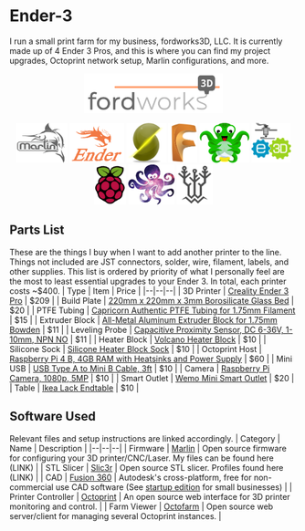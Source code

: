 # Ender-3
I run a small print farm for my business, fordworks3D, LLC. It is currently made up of 4 Ender 3 Pros, and this is where you can find my project upgrades, Octoprint network setup, Marlin configurations, and more.

<p align="center">
    <a href="https://www.etsy.com/shop/fordworks3D"><img src="Images/fordworks3D.png" alt="fordworks3D Logo" height="70"/></a>
</p>
<p align="center">
    <a href="https://marlinfw.org"><img src="Images/marlin.png" alt="Marlin Logo" height="70"/></a> <a href="https://www.creality3dofficial.com/products/creality-ender-3-pro-3d-printer"><img src="Images/ender3.png" alt="Ender 3 Logo" height="70"/></a> <a href="https://slic3r.org"><img src="Images/slic3r.png" alt="Slic3r Logo" height="70"/></a> <a href="https://www.autodesk.com/products/fusion-360/overview"><img src="Images/fusion360.png" alt="Fusion 360 Logo" height="70"/></a> <a href="https://octoprint.org"><img src="Images/octoprint.png" alt="Octoprint Logo" height="70"/></a> <a href="https://e3d-online.com"><img src="Images/e3d.png" alt="E3D Logo" height="70"/></a> <a href="https://www.raspberrypi.org"><img src="Images/raspberrypi.png" alt="Raspberry Pi Logo" height="70"/></a> <a href="https://octofarm.net"><img src="Images/octofarm.png" alt="Octofarm Logo" height="70"/></a> <a href="https://www.bigtree-tech.com"><img src="Images/bigtreetech.png" alt="BIGTREETECH Logo" height="70"/></a> 
</p>


## Parts List
These are the things I buy when I want to add another printer to the line. Things not included are JST connectors, solder, wire, filament, labels, and other supplies. This list is ordered by priority of what I personally feel are the most to least essential upgrades to your Ender 3. In total, each printer costs ~$400.
| Type | Item | Price |
|--|--|--|
| 3D Printer | [Creality Ender 3 Pro](https://www.creality3dofficial.com/products/creality-ender-3-pro-3d-printer) | $209 |
| Build Plate | [220mm x 220mm x 3mm Borosilicate Glass Bed](https://www.amazon.com/s?k=220mm+borosilicate+glass+bed) | $20 |
| PTFE Tubing | [Capricorn Authentic PTFE Tubing for 1.75mm Filament](https://www.amazon.com/Authentic-Capricorn-Filament-Upgraded-Pneumatic/dp/B07PS3NH82/ref=sr_1_6?dchild=1&keywords=capricorn+ptfe&qid=1608003040&sr=8-6) | $15 |
| Extruder Block | [All-Metal Aluminum Extruder Block for 1.75mm Bowden](https://www.amazon.com/gp/product/B07B96QMN2/ref=ppx_yo_dt_b_asin_title_o07_s00?ie=UTF8&psc=1) | $11 |
| Leveling Probe | [Capacitive Proximity Sensor, DC 6-36V, 1-10mm, NPN NO](https://www.amazon.com/gp/product/B0746FYF5S/ref=ppx_yo_dt_b_asin_title_o01_s00?ie=UTF8&psc=1) | $11 |
| Heater Block | [Volcano Heater Block](https://www.amazon.com/s?k=volcano+heat+block&ref=nb_sb_noss_1) | $10 |
| Silicone Sock | [Silicone Heater Block Sock](https://www.amazon.com/s?k=volcano+heat+block+sock&ref=nb_sb_noss) | $10 |
| Octoprint Host | [Raspberry Pi 4 B, 4GB RAM with Heatsinks and Power Supply](https://vilros.com/collections/raspberry-pi-4/products/raspberry-pi-4-4gb-ram) | $60 |
| Mini USB | [USB Type A to Mini B Cable, 3ft](https://www.amazon.com/s?k=Mini+usb+cable&ref=nb_sb_noss_2) | $10 |
| Camera | [Raspberry Pi Camera, 1080p, 5MP](https://www.amazon.com/s?k=raspberry+pi+cam&ref=nb_sb_noss) | $10 |
| Smart Outlet | [Wemo Mini Smart Outlet](https://www.bestbuy.com/site/wemo-mini-wifi-smart-plug-white/5711458.p?skuId=5711458&ref=212&loc=1) | $20 |
| Table | [Ikea Lack Endtable](https://www.ikea.com/us/en/p/lack-side-table-black-20011408/) | $10 |

## Software Used
Relevant files and setup instructions are linked accordingly.
| Category | Name | Description |
|--|--|--|
| Firmware | [Marlin](https://marlinfw.org) | Open source firmware for configuring your 3D printer/CNC/Laser. My files can be found here (LINK) |
| STL Slicer | [Slic3r](https://slic3r.org) | Open source STL slicer. Profiles found here (LINK) |
| CAD | [Fusion 360](https://www.autodesk.com/products/fusion-360/overview) | Autodesk's cross-platform, free for non-commercial use CAD software (See [startup edition](https://www.autodesk.com/products/fusion-360/startups) for small businesses) |
| Printer Controller | [Octoprint](https://octoprint.org) | An open source web interface for 3D printer monitoring and control. |
| Farm Viewer | [Octofarm](https://octofarm.net) | Open source web server/client for managing several Octoprint instances. |